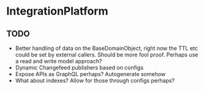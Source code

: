 # IntegrationPlatform


## TODO

- Better handling of data on the BaseDomainObject, right now the TTL etc could be set by external callers. Should be more fool proof. Perhaps use a read and write model approach?
- Dynamic Changefeed publishers based on configs
- Expose APIs as GraphQL perhaps? Autogenerate somehow
- What about indexes? Allow for those through configs perhaps?

